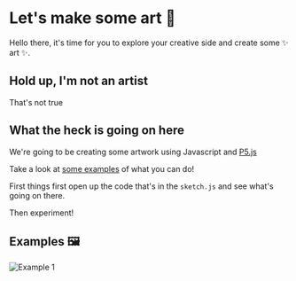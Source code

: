 # Let's make some art 🎨

Hello there, it's time for you to explore your creative side and create some ✨ art ✨.

## Hold up, I'm not an artist

That's not true

## What the heck is going on here

We're going to be creating some artwork using Javascript and <a href="https://p5js.org/">P5.js</a>

Take a look at <a href="https://p5js.org/examples/">some examples</a> of what you can do!


First things first open up the code that's in the `sketch.js` and see what's going on there.

Then experiment!

## Examples 🖼

![Example 1](examples/1.gip)
